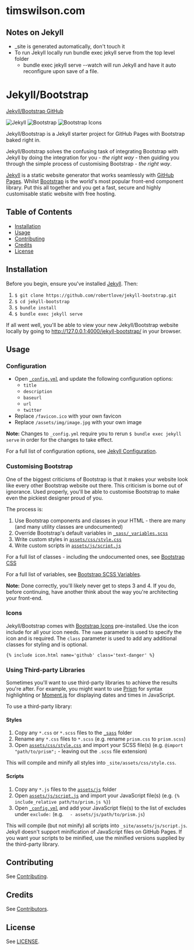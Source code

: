 # timswilson.com

## Notes on Jekyll
* _site is generated automatically, don't touch it 
* To run Jekyll locally run bundle exec jekyll serve from the top level folder
  * bundle exec jekyll serve --watch will run Jekyll and have it auto reconfigure upon save of a file.   

# Jekyll/Bootstrap
[Jekyll/Bootstrap GitHub](https://github.com/robertlove/jekyll-bootstrap)

![Jekyll](https://img.shields.io/badge/Jekyll-v3.9.0-red.svg)
![Bootstrap](https://img.shields.io/badge/Bootstrap-v5.0.0--beta1-blueviolet)
![Bootstrap Icons](https://img.shields.io/badge/Bootstrap%20Icons-v1.2.0-blueviolet)

Jekyll/Bootstrap is a Jekyll starter project for GitHub Pages with Bootstrap baked right in.

Jekyll/Bootstrap solves the confusing task of integrating Bootstrap with Jekyll by doing the integration for you - *the right way* - then guiding you through the simple process of customising Bootstrap - *the right way*.

[Jekyll](https://jekyllrb.com/) is a static website generator that works seamlessly with [GitHub Pages](https://pages.github.com/). Whilst [Bootstrap](https://getbootstrap.com/) is the world's most popular front-end component library. Put this all together and you get a fast, secure and highly customisable static website with free hosting.

## Table of Contents

- [Installation](#installation)
- [Usage](#usage)
- [Contributing](#contributing)
- [Credits](#credits)
- [License](#license)

## Installation

Before you begin, ensure you've installed [Jekyll](https://jekyllrb.com/). Then:

1. `$ git clone https://github.com/robertlove/jekyll-bootstrap.git`
1. `$ cd jekyll-bootstrap`
1. `$ bundle install`
1. `$ bundle exec jekyll serve`

If all went well, you'll be able to view your new Jekyll/Bootstrap website locally by going to http://127.0.0.1:4000/jekyll-bootstrap/ in your browser.

## Usage

### Configuration

- Open [`_config.yml`](_config.yml) and update the following configuration options:
  - `title`
  - `description`
  - `baseurl`
  - `url`
  - `twitter`
- Replace `/favicon.ico` with your own favicon
- Replace `/assets/img/image.jpg` with your own image

**Note:** Changes to `_config.yml` require you to rerun `$ bundle exec jekyll serve` in order for the changes to take effect.

For a full list of configuration options, see [Jekyll Configuration](https://jekyllrb.com/docs/configuration/).

### Customising Bootstrap

One of the biggest criticisms of Bootstrap is that it makes your website look like every other Bootstrap website out there. This criticism is borne out of ignorance. Used properly, you'll be able to customise Bootstrap to make even the pickiest designer proud of you.

The process is:

1. Use Bootstrap components and classes in your HTML - there are many (and many utility classes are undocumented)
1. Override Bootstrap's default variables in [`_sass/_variables.scss`](_sass/_variables.scss)
1. Write custom styles in [`assets/css/style.css`](assets/css/style.scss)
1. Write custom scripts in [`assets/js/script.js`](assets/js/script.js)

For a full list of classes - including the undocumented ones, see [Bootstrap CSS](https://github.com/twbs/bootstrap/blob/master/dist/css/bootstrap.css)

For a full list of variables, see [Bootstrap SCSS Variables](https://github.com/twbs/bootstrap/blob/master/scss/_variables.scss).

**Note:** Done correctly, you'll likely never get to steps 3 and 4. If you do, before continuing, have another think about the way you're architecting your front-end.

### Icons

Jekyll/Bootstrap comes with [Bootstrap Icons](https://icons.getbootstrap.com/) pre-installed. Use the icon include for all your icon needs. The `name` parameter is used to specify the icon and is required. The `class` parameter is used to add any additional classes for styling and is optional.

```
{% include icon.html name='github' class='text-danger' %}
```

### Using Third-party Libraries

Sometimes you'll want to use third-party libraries to achieve the results you're after. For example, you might want to use [Prism](https://prismjs.com/) for syntax highlighting or [Moment.js](https://momentjs.com/) for displaying dates and times in JavaScript.

To use a third-party library:

#### Styles

1. Copy any `*.css` or `*.scss` files to the [`_sass`](_sass) folder
1. Rename any `*.css` files to `*.scss` (e.g. rename `prism.css` to `prism.scss`)
1. Open [`assets/css/style.css`](assets/css/style.scss) and import your SCSS file(s) (e.g. `@import "path/to/prism";` - leaving out the `.scss` file extension)

This will compile and minify all styles into `_site/assets/css/style.css`.

#### Scripts

1. Copy any `*.js` files to the [`assets/js`](assets/js) folder
1. Open [`assets/js/script.js`](assets/js/script.js) and import your JavaScript file(s) (e.g. `{% include_relative path/to/prism.js %}`)
1. Open [`_config.yml`](_config.yml) and add your JavaScript file(s) to the list of excludes under `exclude:` (e.g. `  - assets/js/path/to/prism.js`)

This will compile (but not minify) all scripts into `_site/assets/js/script.js`. Jekyll doesn't support minification of JavaScript files on GitHub Pages. If you want your scripts to be minified, use the minified versions supplied by the third-party library.

## Contributing

See [Contributing](https://github.com/robertlove/.github/blob/master/CONTRIBUTING.md).

## Credits

See [Contributors](https://github.com/robertlove/jekyll-bootstrap/graphs/contributors).

## License

See [LICENSE](LICENSE).
